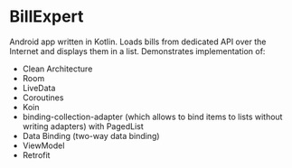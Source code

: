 # BillExpert
Android app written in Kotlin. Loads bills from dedicated API over the Internet and displays them in a list.
Demonstrates implementation of:
* Clean Architecture
* Room
* LiveData
* Coroutines
* Koin
* binding-collection-adapter (which allows to bind items to lists without writing adapters) with PagedList
* Data Binding (two-way data binding)
* ViewModel
* Retrofit
